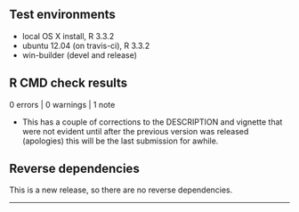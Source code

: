 ## Test environments
* local OS X install, R 3.3.2
* ubuntu 12.04 (on travis-ci), R 3.3.2
* win-builder (devel and release)

## R CMD check results

0 errors | 0 warnings | 1 note

* This has a couple of corrections to the DESCRIPTION and vignette that were not evident until after the previous version was released (apologies) this will be the last submission for awhile.

## Reverse dependencies

This is a new release, so there are no reverse dependencies.

---

